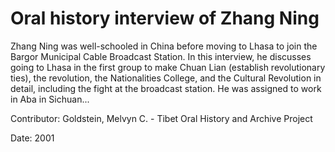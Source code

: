 # Oral history interview of Zhang Ning  
Zhang Ning was well-schooled in China before moving to Lhasa to join the Bargor Municipal Cable Broadcast Station. In this interview, he discusses going to Lhasa in the first group to make Chuan Lian (establish revolutionary ties), the revolution, the Nationalities College, and the Cultural Revolution in detail, including the fight at the broadcast station. He was assigned to work in Aba in Sichuan... 

Contributor: Goldstein, Melvyn C. - Tibet Oral History and Archive Project  

Date:
2001  


